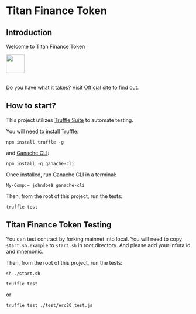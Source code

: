 # Titan Finance Token

## Introduction
Welcome to Titan Finance Token

<div>
  <img src="https://user-images.githubusercontent.com/57055334/121403027-da08f280-c99d-11eb-9a6f-685a5d4f5721.png" height="50" />
<div>
<br />

Do you have what it takes?
Visit [Official site](https://www.TitanFinance.com/) to find out.

## How to start?

This project utilizes [Truffle Suite](https://www.trufflesuite.com/) to automate testing.

You will need to install [Truffle](https://www.trufflesuite.com/truffle):

```
npm install truffle -g
```

and [Ganache CLI](https://github.com/trufflesuite/ganache-cli):

```
npm install -g ganache-cli
```

Once installed, run Ganache CLI in a terminal:

```
My-Comp:~ johndoe$ ganache-cli
```

Then, from the root of this project, run the tests:

```
truffle test
```

## Titan Finance Token Testing

You can test contract by forking mainnet into local.
You will need to copy `start.sh.example` to `start.sh` in root directory.
And please add your infura id and mnemonic.

Then, from the root of this project, run the tests:

```
sh ./start.sh
```

```
truffle test
```
or

```
truffle test ./test/erc20.test.js
```
